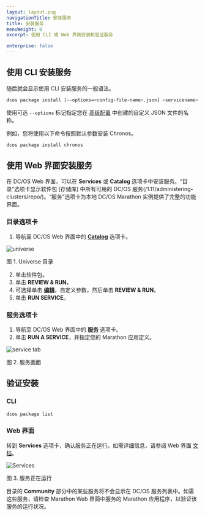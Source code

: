```yaml
---
layout: layout.pug
navigationTitle: 安装服务
title: 安装服务
menuWeight: 0
excerpt: 使用 CLI 或 Web 界面安装和验证服务

enterprise: false
---
```


## 使用 CLI 安装服务

随后就会显示使用 CLI 安装服务的一般语法。

```bash
dcos package install [--options=<config-file-name>.json] <servicename>
```

使用可选 `--options` 标记指定您在 [高级配置](/1.11/deploying-services/config-universe-service/) 中创建的自定义 JSON 文件的名称。

例如，您将使用以下命令按照默认参数安装 Chronos。

```bash
dcos package install chronos
```

## 使用 Web 界面安装服务

在 DC/OS Web 界面，可以在 **Services** 或 **Catalog** 选项卡中安装服务。“目录”选项卡显示软件包 [存储库] 中所有可用的 DC/OS 服务(/1.11/administering-clusters/repo/)。“服务”选项卡为本地 DC/OS Marathon 实例提供了完整的功能界面。


### 目录选项卡

1. 导航至 DC/OS Web 界面中的 [**Catalog**](/cn/1.11/gui/catalog/) 选项卡。

 ![universe](/cn/1.11/img/ui-dashboard-catalog.png)

 图 1. Universe 目录

2. 单击软件包。
 1. 单击 **REVIEW & RUN**。
 2. 可选择单击 [**编辑**](/cn/1.11/deploying-services/config-universe-service/)，自定义参数，然后单击 **REVIEW & RUN**。
 3. 单击 **RUN SERVICE**。

### 服务选项卡

1. 导航至 DC/OS Web 界面中的 [**服务**](/cn/1.11/gui/services/) 选项卡。
1. 单击 **RUN A SERVICE**，并指定您的 Marathon 应用定义。

 ![service tab](/cn/1.11/img/run-a-service.png)

 图 2. 服务画面

## 验证安装

### CLI

```bash
dcos package list
```

### Web 界面

转到 **Services** 选项卡，确认服务正在运行。如需详细信息，请参阅 Web 界面 [文档](/cn/1.11/gui/services/)。

![Services](/cn/1.11/img/tweeter-services6.png)

图 3. 服务正在运行

目录的 **Community** 部分中的某些服务将不会显示在 DC/OS 服务列表中。如需这些服务，请检查 Marathon Web 界面中服务的 Marathon 应用程序，以验证该服务的运行状况。
